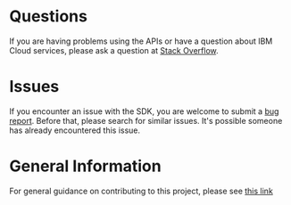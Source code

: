 # Questions
If you are having problems using the APIs or have a question about IBM Cloud services,
please ask a question at
[Stack Overflow](http://stackoverflow.com/questions/ask?tags=ibm-cloud).

# Issues
If you encounter an issue with the SDK, you are welcome to submit
a [bug report](https://github.com/IBM/watsonxdata-node-sdk/issues).
Before that, please search for similar issues. It's possible someone has
already encountered this issue.

# General Information
For general guidance on contributing to this project, please see
[this link](https://github.com/IBM/ibm-cloud-sdk-common/blob/main/CONTRIBUTING_nodejs.md)
